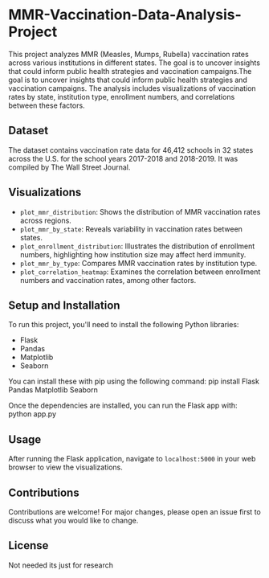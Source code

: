 # MMR-Vaccination-Data-Analysis-Project
This project analyzes MMR (Measles, Mumps, Rubella) vaccination rates across various institutions in different states. The goal is to uncover insights that could inform public health strategies and vaccination campaigns.The goal is to uncover insights that could inform public health strategies and vaccination campaigns. The analysis includes visualizations of vaccination rates by state, institution type, enrollment numbers, and correlations between these factors.
## Dataset
The dataset contains vaccination rate data for 46,412 schools in 32 states across the U.S. for the school years 2017-2018 and 2018-2019. It was compiled by The Wall Street Journal.

## Visualizations
- `plot_mmr_distribution`: Shows the distribution of MMR vaccination rates across regions.
- `plot_mmr_by_state`: Reveals variability in vaccination rates between states.
- `plot_enrollment_distribution`: Illustrates the distribution of enrollment numbers, highlighting how institution size may affect herd immunity.
- `plot_mmr_by_type`: Compares MMR vaccination rates by institution type.
- `plot_correlation_heatmap`: Examines the correlation between enrollment numbers and vaccination rates, among other factors.

## Setup and Installation
To run this project, you'll need to install the following Python libraries:
- Flask
- Pandas
- Matplotlib
- Seaborn

You can install these with pip using the following command:
pip install Flask Pandas Matplotlib Seaborn


Once the dependencies are installed, you can run the Flask app with:
python app.py



## Usage
After running the Flask application, navigate to `localhost:5000` in your web browser to view the visualizations.

## Contributions
Contributions are welcome! For major changes, please open an issue first to discuss what you would like to change.

## License
Not needed its just for research
